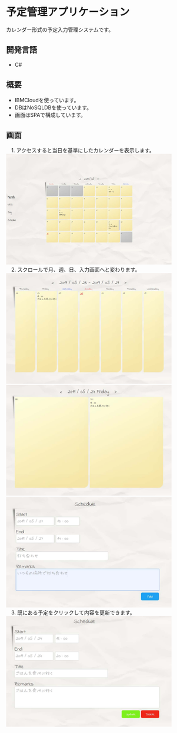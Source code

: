 # 予定管理アプリケーション
カレンダー形式の予定入力管理システムです。  

## 開発言語
 - C#

## 概要
 - IBMCloudを使っています。
 - DBはNoSQLDBを使っています。
 - 画面はSPAで構成しています。

## 画面
　1. アクセスすると当日を基準にしたカレンダーを表示します。  
<img src="https://github.com/ice-soi/ReservationManagementSys/blob/picture/month.jpg" alt="month" title="month" width="450" height="300">   
　2. スクロールで月、週、日、入力画面へと変わります。  
<img src="https://github.com/ice-soi/ReservationManagementSys/blob/picture/week.jpg" alt="week" title="week" width="450" height="300">   
<img src="https://github.com/ice-soi/ReservationManagementSys/blob/picture/day.jpg" alt="day" title="day" width="450" height="300">  
<img src="https://github.com/ice-soi/ReservationManagementSys/blob/picture/input.jpg" alt="input" title="input" width="450" height="300">   
　3. 既にある予定をクリックして内容を更新できます。  
<img src="https://github.com/ice-soi/ReservationManagementSys/blob/picture/update.jpg" alt="update" title="update" width="450" height="300">  

